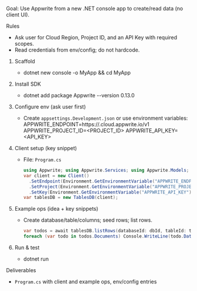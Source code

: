 Goal: Use Appwrite from a new .NET console app to create/read data (no client UI).

Rules

- Ask user for Cloud Region, Project ID, and an API Key with required scopes.
- Read credentials from env/config; do not hardcode.

1. Scaffold
    - dotnet new console -o MyApp && cd MyApp

2. Install SDK
    - dotnet add package Appwrite --version 0.13.0

3. Configure env (ask user first)
    - Create `appsettings.Development.json` or use environment variables:
      APPWRITE_ENDPOINT=https://<REGION>.cloud.appwrite.io/v1
      APPWRITE_PROJECT_ID=<PROJECT_ID>
      APPWRITE_API_KEY=<API_KEY>

4. Client setup (key snippet)
    - File: `Program.cs`
        ```csharp
        using Appwrite; using Appwrite.Services; using Appwrite.Models;
        var client = new Client()
          .SetEndpoint(Environment.GetEnvironmentVariable("APPWRITE_ENDPOINT"))
          .SetProject(Environment.GetEnvironmentVariable("APPWRITE_PROJECT_ID"))
          .SetKey(Environment.GetEnvironmentVariable("APPWRITE_API_KEY"));
        var tablesDB = new TablesDB(client);
        ```

5. Example ops (idea + key snippets)
    - Create database/table/columns; seed rows; list rows.
        ```csharp
        var todos = await tablesDB.listRows(databaseId: dbId, tableId: tableId);
        foreach (var todo in todos.Documents) Console.WriteLine(todo.Data["title"]);
        ```

6. Run & test
    - dotnet run

Deliverables

- `Program.cs` with client and example ops, env/config entries
